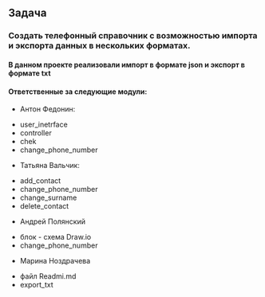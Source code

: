 ## Задача
### Создать телефонный справочник с возможностью импорта и экспорта данных в нескольких форматах.
#### В данном проекте реализовали импорт в формате json и экспорт в формате txt
#### Ответственные за следующие модули:
* Антон Федонин:
+ user_inetrface
+ controller
+ chek
+ change_phone_number 


* Татьяна Вальчик:
+ add_contact
+ change_phone_number
+ change_surname
+ delete_contact

* Андрей Полянский
+ блок - схема Draw.io
+ change_phone_number 

* Марина Ноздрачева
+ файл Readmi.md
+ export_txt